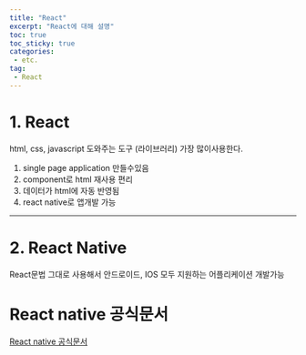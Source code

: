 ```yaml
---
title: "React"
excerpt: "React에 대해 설명"
toc: true
toc_sticky: true
categories:
 - etc.
tag:
 - React
---
```


# 1. React
html, css, javascript 도와주는 도구 (라이브러리) 가장 많이사용한다.


1. single page application 만들수있음
2. component로 html 재사용 편리
3. 데이터가 html에 자동 반영됨
4. react native로 앱개발 가능

-----
# 2. React Native
React문법 그대로 사용해서 
안드로이드, IOS 모두 지원하는
어플리케이션 개발가능


# React native 공식문서
[React native 공식문서](https://reactnative.dev/docs/getting-started)


